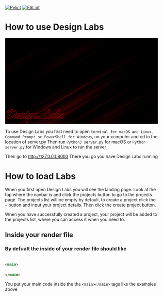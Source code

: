 [![Pylint](https://github.com/CastyiGlitchxz/Design-Labs/actions/workflows/pylint.yml/badge.svg)](https://github.com/CastyiGlitchxz/Design-Labs/actions/workflows/pylint.yml)
[![ESLint](https://github.com/CastyiGlitchxz/Design-Labs/actions/workflows/eslint.yml/badge.svg?branch=main)](https://github.com/CastyiGlitchxz/Design-Labs/actions/workflows/eslint.yml)
# How to use Design Labs


<img src="./external/assets/simple_banner.png"/>

 To use Design Labs you first need to open ```terminal for macOS and Linux```, ```Command Prompt or PowerShell for Windows```, on your computer and cd to the location of server.py
 Then run 
```Python3 server.py``` for macOS
 or 
 ```Python server.py``` for Windows and Linux to run the server

 Then go to http://127.0.0.1:8000
 There you go you have Design Labs running

# How to load Labs

 When you first open Design Labs you will see the landing page. Look at the top where the navbar is and click the projects button to go to the projects page. The projects list will be empty by default, to create a project click the ```+``` button and input your project details. Then click the create project button.

 When you have successfully created a project, your project will be added to the projects list, where you can access it when you need to.

## Inside your render file
### By defualt the inside of your render file should like
```html

<main>

</main>

```
You put your main code inside the the ```<main></main>``` tags like the examples above
